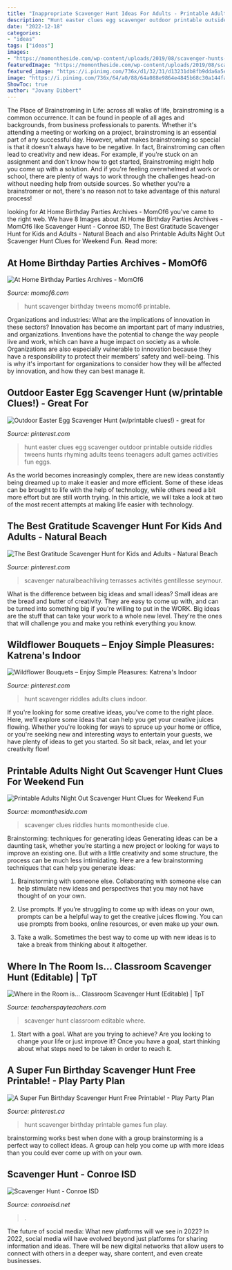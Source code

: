 ```yaml
---
title: "Inappropriate Scavenger Hunt Ideas For Adults - Printable Adults Night Out Scavenger Hunt Clues For Weekend Fun"
description: "Hunt easter clues egg scavenger outdoor printable outside riddles tweens hunts rhyming adults teens teenagers adult games activities fun eggs"
date: "2022-12-18"
categories:
- "ideas"
tags: ["ideas"]
images:
- "https://momontheside.com/wp-content/uploads/2019/08/scavenger-hunts-adults-hero-image-768x960.jpg"
featuredImage: "https://momontheside.com/wp-content/uploads/2019/08/scavenger-hunts-adults-hero-image-768x960.jpg"
featured_image: "https://i.pinimg.com/736x/d1/32/31/d13231db8fb9dda6a5e756018a0f142f.jpg"
image: "https://i.pinimg.com/736x/64/a0/88/64a088e9864e4845b68c30a144fa4dfb--scavenger-hunts-scavenger-hunt-riddles-for-adults.jpg"
ShowToc: true
author: "Jovany Dibbert"
---
```



The Place of Brainstroming in Life:
across all walks of life, brainstroming is a common occurrence. It can be found in people of all ages and backgrounds, from business professionals to parents. Whether it's attending a meeting or working on a project, brainstroming is an essential part of any successful day. However, what makes brainstroming so special is that it doesn't always have to be negative. In fact, Brainstroming can often lead to creativity and new ideas. For example, if you're stuck on an assignment and don't know how to get started, Brainstroming might help you come up with a solution. And if you're feeling overwhelmed at work or school, there are plenty of ways to work through the challenges head-on without needing help from outside sources. So whether you're a brainstromer or not, there's no reason not to take advantage of this natural process!

	

		
looking for At Home Birthday Parties Archives - MomOf6 you've came to the right web. We have 8 Images about At Home Birthday Parties Archives - MomOf6 like Scavenger Hunt - Conroe ISD, The Best Gratitude Scavenger Hunt for Kids and Adults - Natural Beach and also Printable Adults Night Out Scavenger Hunt Clues for Weekend Fun. Read more:
		
    
## At Home Birthday Parties Archives - MomOf6

<img loading=lazy src="https://www.momof6.com/wp-content/uploads/2018/11/Scavenger-Hunt-Ideas-LS-350x350.jpg" onerror="this.onerror=null;this.src='https://tse1.mm.bing.net/th?id=OIP.Z2rBVfIkwUBTK-z25xntCwAAAA&amp;pid=15.1';" alt="At Home Birthday Parties Archives - MomOf6">

_Source: momof6.com_

>hunt scavenger birthday tweens momof6 printable. 

	

Organizations and industries: What are the implications of innovation in these sectors?
Innovation has become an important part of many industries, and organizations. Inventions have the potential to change the way people live and work, which can have a huge impact on society as a whole. Organizations are also especially vulnerable to innovation because they have a responsibility to protect their members' safety and well-being. This is why it's important for organizations to consider how they will be affected by innovation, and how they can best manage it.

    
## Outdoor Easter Egg Scavenger Hunt (w/printable Clues!) - Great For

<img loading=lazy src="https://i.pinimg.com/736x/d1/32/31/d13231db8fb9dda6a5e756018a0f142f.jpg" onerror="this.onerror=null;this.src='https://tse1.mm.bing.net/th?id=OIP.W6xLHLftqsqfxrN6mgd-VwHaM_&amp;pid=15.1';" alt="Outdoor Easter Egg Scavenger Hunt (w/printable clues!) - great for">

_Source: pinterest.com_

>hunt easter clues egg scavenger outdoor printable outside riddles tweens hunts rhyming adults teens teenagers adult games activities fun eggs. 

	

As the world becomes increasingly complex, there are new ideas constantly being dreamed up to make it easier and more efficient. Some of these ideas can be brought to life with the help of technology, while others need a bit more effort but are still worth trying. In this article, we will take a look at two of the most recent attempts at making life easier with technology.

    
## The Best Gratitude Scavenger Hunt For Kids And Adults - Natural Beach

<img loading=lazy src="https://i.pinimg.com/736x/e1/96/c5/e196c524f061264163def1ba9c8df6b8.jpg" onerror="this.onerror=null;this.src='https://tse1.mm.bing.net/th?id=OIP.CO3k_jJpzDN9YtTirPIS_QHaNl&amp;pid=15.1';" alt="The Best Gratitude Scavenger Hunt for Kids and Adults - Natural Beach">

_Source: pinterest.com_

>scavenger naturalbeachliving terrasses activités gentillesse seymour. 

	

What is the difference between big ideas and small ideas?
Small ideas are the bread and butter of creativity. They are easy to come up with, and can be turned into something big if you're willing to put in the WORK. Big ideas are the stuff that can take your work to a whole new level. They're the ones that will challenge you and make you rethink everything you know.

    
## Wildflower Bouquets – Enjoy Simple Pleasures: Katrena&#039;s Indoor

<img loading=lazy src="https://i.pinimg.com/736x/64/a0/88/64a088e9864e4845b68c30a144fa4dfb--scavenger-hunts-scavenger-hunt-riddles-for-adults.jpg" onerror="this.onerror=null;this.src='https://tse1.mm.bing.net/th?id=OIP.3ogz72q6wzze8quPj2wBKgHaFj&amp;pid=15.1';" alt="Wildflower Bouquets – Enjoy Simple Pleasures: Katrena&#039;s Indoor">

_Source: pinterest.com_

>hunt scavenger riddles adults clues indoor. 

	

If you're looking for some creative ideas, you've come to the right place. Here, we'll explore some ideas that can help you get your creative juices flowing. Whether you're looking for ways to spruce up your home or office, or you're seeking new and interesting ways to entertain your guests, we have plenty of ideas to get you started. So sit back, relax, and let your creativity flow!

    
## Printable Adults Night Out Scavenger Hunt Clues For Weekend Fun

<img loading=lazy src="https://momontheside.com/wp-content/uploads/2019/08/scavenger-hunts-adults-hero-image-768x960.jpg" onerror="this.onerror=null;this.src='https://tse4.mm.bing.net/th?id=OIP.2gYb7MR3FEzAEzDatIJ0nAHaJQ&amp;pid=15.1';" alt="Printable Adults Night Out Scavenger Hunt Clues for Weekend Fun">

_Source: momontheside.com_

>scavenger clues riddles hunts momontheside clue. 

	

Brainstorming: techniques for generating ideas
Generating ideas can be a daunting task, whether you’re starting a new project or looking for ways to improve an existing one. But with a little creativity and some structure, the process can be much less intimidating.
Here are a few brainstorming techniques that can help you generate ideas:

1. Brainstorming with someone else. Collaborating with someone else can help stimulate new ideas and perspectives that you may not have thought of on your own.

2. Use prompts. If you’re struggling to come up with ideas on your own, prompts can be a helpful way to get the creative juices flowing. You can use prompts from books, online resources, or even make up your own.

3. Take a walk. Sometimes the best way to come up with new ideas is to take a break from thinking about it altogether.

    
## Where In The Room Is... Classroom Scavenger Hunt (Editable) | TpT

<img loading=lazy src="https://ecdn.teacherspayteachers.com/thumbitem/Where-in-the-Room-is-Classroom-Scavenger-Hunt-Editable--4652192-1561755052/original-4652192-3.jpg" onerror="this.onerror=null;this.src='https://tse1.mm.bing.net/th?id=OIP.kRoKCotPcpTH6r4spP0-_wAAAA&amp;pid=15.1';" alt="Where in the Room is... Classroom Scavenger Hunt (Editable) | TpT">

_Source: teacherspayteachers.com_

>scavenger hunt classroom editable where. 

	

1. Start with a goal. What are you trying to achieve? Are you looking to change your life or just improve it? Once you have a goal, start thinking about what steps need to be taken in order to reach it.

    
## A Super Fun Birthday Scavenger Hunt Free Printable! - Play Party Plan

<img loading=lazy src="https://i.pinimg.com/736x/25/98/13/2598135fba20c7e67fb87b630c2711a1.jpg" onerror="this.onerror=null;this.src='https://tse1.mm.bing.net/th?id=OIP.0XaeVitduwtLLpxTKw_W8gHaLH&amp;pid=15.1';" alt="A Super Fun Birthday Scavenger Hunt Free Printable! - Play Party Plan">

_Source: pinterest.ca_

>hunt scavenger birthday printable games fun play. 

	

brainstorming works best when done with a group
brainstorming is a perfect way to collect ideas. A group can help you come up with more ideas than you could ever come up with on your own.

    
## Scavenger Hunt - Conroe ISD

<img loading=lazy src="https://www.conroeisd.net/wp-content/uploads/2019/08/IMG_0219-1200x630.jpg" onerror="this.onerror=null;this.src='https://tse3.mm.bing.net/th?id=OIP.wCWU1139JLoyfmaR3NuI-AHaD4&amp;pid=15.1';" alt="Scavenger Hunt - Conroe ISD">

_Source: conroeisd.net_

>. 

	

The future of social media: What new platforms will we see in 2022?
In 2022, social media will have evolved beyond just platforms for sharing information and ideas. There will be new digital networks that allow users to connect with others in a deeper way, share content, and even create businesses.

